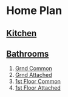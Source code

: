  
# Home Plan

## [Kitchen](Kitchen/Kitchen.md)

## [Bathrooms](Bathrooms/Bathrooms.md)

1. [Grnd  Common](Bathrooms/Grnd_Common/Grnd_Common.md)
2. [Grnd Attached](Bathrooms/Grnd_Attached/Grnd_attached.md)
3. [1st Floor Common](Bathrooms/1stFlr_Common/1stFlr-Common.md)
4. [1st Floor Attached](Bathrooms/1stFlr_Atttached/1stFlr_attached.md)

